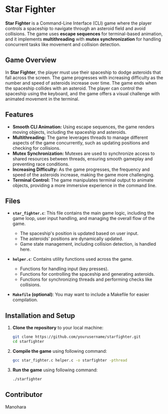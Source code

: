 # Star Fighter

**Star Fighter** is a Command-Line Interface (CLI) game where the player controls a spaceship to navigate through an asteroid field and avoid collisions. The game uses **escape sequences** for terminal-based animation, and it implements **multithreading** with **mutex synchronization** for handling concurrent tasks like movement and collision detection.

## Game Overview
In **Star Fighter**, the player must use their spaceship to dodge asteroids that fall across the screen. The game progresses with increasing difficulty as the number and speed of asteroids increase over time. The game ends when the spaceship collides with an asteroid. The player can control the spaceship using the keyboard, and the game offers a visual challenge with animated movement in the terminal.

## Features
- **Smooth CLI Animation:** Using escape sequences, the game renders moving objects, including the spaceship and asteroids.
- **Multithreading:** The game leverages threads to manage different aspects of the game concurrently, such as updating positions and checking for collisions.
- **Mutex Synchronization:** Mutexes are used to synchronize access to shared resources between threads, ensuring smooth gameplay and preventing race conditions.
- **Increasing Difficulty:** As the game progresses, the frequency and speed of the asteroids increase, making the game more challenging.
- **Terminal Control:** The game manipulates terminal output to animate objects, providing a more immersive experience in the command line.

## Files
- **`star_fighter.c`**: This file contains the main game logic, including the game loop, user input handling, and managing the overall flow of the game.
  - The spaceship's position is updated based on user input.
  - The asteroids' positions are dynamically updated.
  - Game state management, including collision detection, is handled here.
  
- **`helper.c`**: Contains utility functions used across the game.
  - Functions for handling input (key presses).
  - Functions for controlling the spaceship and generating asteroids.
  - Functions for synchronizing threads and performing checks like collisions.

- **`Makefile` (optional)**: You may want to include a Makefile for easier compilation.

## Installation and Setup

1. **Clone the repository** to your local machine:

   ```bash
   git clone https://github.com/yourusername/starfighter.git
   cd starfighter

2. **Compile the game** using following command:
   ````bash
   gcc star_fighter.c helper.c -o starfighter -pthread

3. **Run the game** using following command:
   ````bash
   ./starfighter

## Contributor
Manohara 
